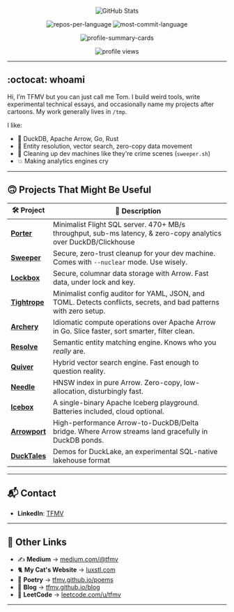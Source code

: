 <p align="center">
  <img src="https://github-stats-alpha.vercel.app/api?username=TFMV&cc=22272e&tc=37BCF6&ic=fff&bc=0000" alt="GitHub Stats">
</p>

<p align="center">
  <img src="http://github-profile-summary-cards.vercel.app/api/cards/repos-per-language?username=TFMV&theme=dracula" alt="repos-per-language">
  <img src="http://github-profile-summary-cards.vercel.app/api/cards/most-commit-language?username=TFMV&theme=dracula" alt="most-commit-language">
</p>

<p align="center">
  <img src="http://github-profile-summary-cards.vercel.app/api/cards/profile-details?username=TFMV&theme=dracula" alt="profile-summary-cards">
</p>

<p align="center">
  <img src="https://komarev.com/ghpvc/?username=TFMV" alt="profile views">
</p>

---

## :octocat: whoami

Hi, I’m TFMV but you can just call me Tom. I build weird tools, write experimental technical essays, and occasionally name my projects after cartoons.
My work generally lives in `/tmp`.

I like:
- 🦆 DuckDB, Apache Arrow, Go, Rust
- 🧪 Entity resolution, vector search, zero-copy data movement
- 🧹 Cleaning up dev machines like they're crime scenes (`sweeper.sh`)
- 💥 Making analytics engines cry

---

## 🙃 Projects That Might Be Useful

| 🛠 Project                                         | 📖 Description                                                                                                    |
| -------------------------------------------------- | ----------------------------------------------------------------------------------------------------------------- |
| [**Porter**](https://github.com/TFMV/porter)       | Minimalist Flight SQL server. 470+ MB/s throughput, sub-ms latency, & zero-copy analytics over DuckDB/Clickhouse  |
| [**Sweeper**](https://github.com/TFMV/sweeper)     | Secure, zero-trust cleanup for your dev machine. Comes with `--nuclear` mode. Use wisely.                         |
| [**Lockbox**](https://github.com/TFMV/lockbox)     | Secure, columnar data storage with Arrow. Fast data, under lock and key.                                          |
| [**Tightrope**](https://github.com/TFMV/tightrope) | Minimalist config auditor for YAML, JSON, and TOML. Detects conflicts, secrets, and bad patterns with zero setup. |
| [**Archery**](https://github.com/TFMV/archery)     | Idiomatic compute operations over Apache Arrow in Go. Slice faster, sort smarter, filter clean.                   |
| [**Resolve**](https://github.com/TFMV/resolve)     | Semantic entity matching engine. Knows who you *really* are.                                                      |
| [**Quiver**](https://github.com/TFMV/quiver)       | Hybrid vector search engine. Fast enough to question reality.                                                     |
| [**Needle**](https://github.com/TFMV/needle)       | HNSW index in pure Arrow. Zero-copy, low-allocation, disturbingly fast.                                           |
| [**Icebox**](https://github.com/TFMV/icebox)       | A single-binary Apache Iceberg playground. Batteries included, cloud optional.                                    |
| [**Arrowport**](https://github.com/TFMV/arrowport) | High-performance Arrow-to-DuckDB/Delta bridge. Where Arrow streams land gracefully in DuckDB ponds.               |
| [**DuckTales**](https://github.com/TFMV/ducktales) | Demos for DuckLake, an experimental SQL-native lakehouse format                                                   |

---

## 📬 Contact

- **LinkedIn**: [TFMV](https://www.linkedin.com/in/tfmv)

---

## 🔗 Other Links

- ✍️ **Medium** → [medium.com/@tfmv](https://medium.com/@tfmv)
- 🐈 **My Cat's Website** → [luxstl.com](http://www.luxstl.com)
- 📜 **Poetry** → [tfmv.github.io/poems](https://tfmv.github.io/poems/)
- 🧵 **Blog** → [tfmv.github.io/blog](https://tfmv.github.io/blog/)
- 🧠 **LeetCode** → [leetcode.com/u/tfmv](https://leetcode.com/u/tfmv/)

---
